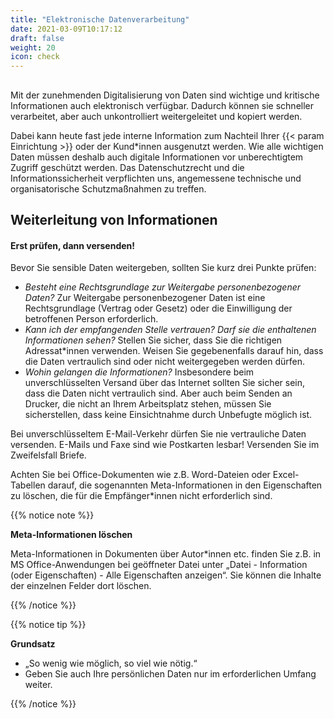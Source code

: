 ```yaml
---
title: "Elektronische Datenverarbeitung"
date: 2021-03-09T10:17:12
draft: false
weight: 20
icon: check
---
```

## 

Mit der zunehmenden Digitalisierung von Daten sind wichtige und kritische Informationen auch elektronisch verfügbar. Dadurch können sie schneller verarbeitet, aber auch unkontrolliert weitergeleitet und kopiert werden.

Dabei kann heute fast jede interne Information zum Nachteil Ihrer {{< param Einrichtung >}} oder der Kund*innen ausgenutzt werden. Wie alle wichtigen Daten müssen deshalb auch digitale Informationen vor unberechtigtem Zugriff geschützt werden. Das Datenschutzrecht und die Informationssicherheit verpflichten uns, angemessene technische und organisatorische Schutzmaßnahmen zu treffen.

## Weiterleitung von Informationen

#### Erst prüfen, dann versenden!

Bevor Sie sensible Daten weitergeben, sollten Sie kurz drei Punkte prüfen:

- *Besteht eine Rechtsgrundlage zur Weitergabe personenbezogener Daten?*
  Zur Weitergabe personenbezogener Daten ist eine Rechtsgrundlage (Vertrag oder Gesetz) oder die Einwilligung der betroffenen Person erforderlich.
- *Kann ich der empfangenden Stelle vertrauen? Darf sie die enthaltenen Informationen sehen?*
  Stellen Sie sicher, dass Sie die richtigen Adressat*innen verwenden. Weisen Sie gegebenenfalls darauf hin, dass die Daten vertraulich sind oder nicht weitergegeben werden dürfen.
- *Wohin gelangen die Informationen?*
  Insbesondere beim unverschlüsselten Versand über das Internet sollten Sie sicher sein, dass die Daten nicht vertraulich sind. Aber auch beim Senden an Drucker, die nicht an Ihrem Arbeitsplatz stehen, müssen Sie sicherstellen, dass keine Einsichtnahme durch Unbefugte möglich ist.

Bei unverschlüsseltem E-Mail-Verkehr dürfen Sie nie vertrauliche Daten versenden. E-Mails und Faxe sind wie Postkarten lesbar! Versenden Sie im Zweifelsfall Briefe.

Achten Sie bei Office-Dokumenten wie z.B. Word-Dateien oder Excel-Tabellen darauf, die sogenannten Meta-Informationen in den Eigenschaften zu löschen, die für die Empfänger*innen nicht erforderlich sind.

{{% notice note %}}

**Meta-Informationen löschen**

Meta-Informationen in Dokumenten über Autor*innen etc.  finden Sie z.B. in MS Office-Anwendungen bei geöffneter Datei unter „Datei - Information (oder Eigenschaften) - Alle Eigenschaften anzeigen“. Sie können die Inhalte der einzelnen Felder dort löschen.

{{% /notice %}}

{{% notice tip %}}

**Grundsatz**

- „So wenig wie möglich, so viel wie nötig.“
- Geben Sie auch Ihre persönlichen Daten nur im erforderlichen Umfang weiter.

{{% /notice %}}
